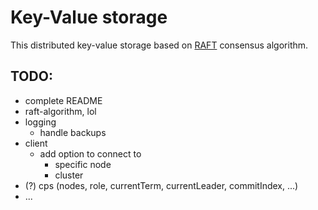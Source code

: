 # Key-Value storage

This distributed key-value storage based on [RAFT](https://raft.github.io/)
consensus algorithm.

## TODO:
* complete README
* raft-algorithm, lol
* logging
  * handle backups
* client
  * add option to connect to
    * specific node
    * cluster
* (?) cps (nodes, role, currentTerm, currentLeader, commitIndex, ...)
* ...